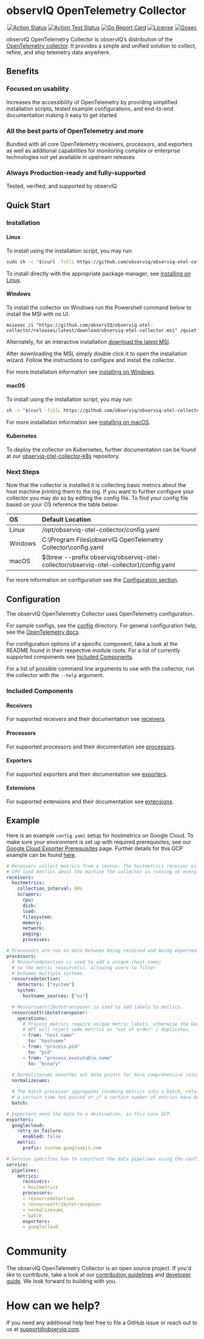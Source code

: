 # observIQ OpenTelemetry Collector

<center>

[![Action Status](https://github.com/observIQ/observiq-otel-collector/workflows/Build/badge.svg)](https://github.com/observIQ/observiq-otel-collector/actions)
[![Action Test Status](https://github.com/observIQ/observiq-otel-collector/workflows/Tests/badge.svg)](https://github.com/observIQ/observiq-otel-collector/actions)
[![Go Report Card](https://goreportcard.com/badge/github.com/observIQ/observiq-otel-collector)](https://goreportcard.com/report/github.com/observIQ/observiq-otel-collector)
[![License](https://img.shields.io/badge/License-Apache_2.0-blue.svg)](https://opensource.org/licenses/Apache-2.0)
[![Gosec](https://github.com/observIQ/observiq-otel-collector/actions/workflows/gosec.yml/badge.svg)](https://github.com/observIQ/observiq-otel-collector/actions/workflows/gosec.yml)

</center>

observIQ OpenTelemetry Collector is observIQ’s distribution of the [OpenTelemetry collector](https://github.com/open-telemetry/opentelemetry-collector). It provides a simple and unified solution to collect, refine, and ship telemetry data anywhere.

## Benefits

### Focused on usability
Increases the accessibility of OpenTelemetry by providing simplified installation scripts, tested example configurations, and end-to-end documentation making it easy to get started

### All the best parts of OpenTelemetry and more
Bundled with all core OpenTelemetry receivers, processors, and exporters as well as additional capabilities for monitoring complex or enterprise technologies not yet available in upstream releases
 
### Always Production-ready and fully-supported
Tested, verified, and supported by observIQ

## Quick Start

### Installation

#### Linux

To install using the installation script, you may run:
```sh
sudo sh -c "$(curl -fsSlL https://github.com/observiq/observiq-otel-collector/releases/latest/download/install_unix.sh)" install_unix.sh
```

To install directly with the appropriate package manager, see [installing on Linux](/docs/installation-linux.md).

#### Windows

To install the collector on Windows run the Powershell command below to install the MSI with no UI.
```pwsh
msiexec /i "https://github.com/observIQ/observiq-otel-collector/releases/latest/download/observiq-otel-collector.msi" /quiet
```

Alternately, for an interactive installation [download the latest MSI](https://github.com/observIQ/observiq-otel-collector/releases/latest).

After downloading the MSI, simply double click it to open the installation wizard. Follow the instructions to configure and install the collector.

For more installation information see [installing on Windows](/docs/installation-windows.md).

#### macOS

To install using the installation script, you may run:

```sh
sh -c "$(curl -fsSlL https://github.com/observiq/observiq-otel-collector/releases/latest/download/install_macos.sh)" install_macos.sh
```

For more installation information see [installing on macOS](/docs/installation-mac.md).

#### Kubernetes

To deploy the collector on Kubernetes, further documentation can be found at our [observiq-otel-collector-k8s](https://github.com/observIQ/observiq-otel-collector-k8s) repository.

### Next Steps

Now that the collector is installed it is collecting basic metrics about the host machine printing them to the log. If you want to further configure your collector you may do so by editing the config file. To find your config file based on your OS reference the table below:

| OS | Default Location |
| :--- | :---- |
| Linux | /opt/observiq-otel-collector/config.yaml |
| Windows | C:\Program Files\observIQ OpenTelemetry Collector\config.yaml |
| macOS | $(brew --prefix observiq/observiq-otel-collector/observiq-otel-collector)/config.yaml |

For more information on configuration see the [Configuration section](#configuration).

## Configuration

The observIQ OpenTelemetry Collector uses OpenTelemetry configuration.

For sample configs, see the [config](/config/) directory.
For general configuration help, see the [OpenTelemetry docs](https://opentelemetry.io/docs/collector/configuration/).

For configuration options of a specific component, take a look at the README found in their respective module roots. For a list of currently supported components see [Included Components](#included-components).

For a list of possible command line arguments to use with the collector, run the collector with the `--help` argument.

### Included Components

#### Receivers

For supported receivers and their documentation see [receivers](/docs/receivers.md).

#### Processors

For supported processors and their documentation see [processors](/docs/processors.md).

#### Exporters

For supported exporters and their documentation see [exporters](/docs/exporters.md).

#### Extensions

For supported extensions and their documentation see [extensions](/docs/extensions.md).

## Example

Here is an example `config.yaml` setup for hostmetrics on Google Cloud. To make sure your environment is set up with required prerequisites, see our [Google Cloud Exporter Prerequisites](/config/google_cloud_exporter/README.md) page. Further details for this GCP example can be found [here](/config/google_cloud_exporter/hostmetrics).

```yaml
# Receivers collect metrics from a source. The hostmetrics receiver will get
# CPU load metrics about the machine the collector is running on every minute.
receivers:
  hostmetrics:
    collection_interval: 60s
    scrapers:
      cpu:
      disk:
      load:
      filesystem:
      memory:
      network:
      paging:
      processes:

# Processors are run on data between being received and being exported.
processors:
  # Resourcedetection is used to add a unique (host.name)
  # to the metric resource(s), allowing users to filter
  # between multiple systems.
  resourcedetection:
    detectors: ["system"]
    system:
      hostname_sources: ["os"]

  # Resourceattributetransposer is used to add labels to metrics.
  resourceattributetransposer:
    operations:
      # Process metrics require unique metric labels, otherwise the Google
      # API will reject some metrics as "out of order" / duplicates.
      - from: "host.name"
        to: "hostname"
      - from: "process.pid"
        to: "pid"
      - from: "process.executable.name"
        to: "binary"
  
  # Normalizesums smoothes out data points for more comprehensive visualizations.
  normalizesums:

  # The batch processor aggregates incoming metrics into a batch, releasing them if
  # a certain time has passed or if a certain number of entries have been aggregated.
  batch:

# Exporters send the data to a destination, in this case GCP.
exporters: 
  googlecloud:
    retry_on_failure:
      enabled: false
    metric:
      prefix: custom.googleapis.com

# Service specifies how to construct the data pipelines using the configurations above.
service:
  pipelines:
    metrics:
      receivers:
      - hostmetrics
      processors:
      - resourcedetection
      - resourceattributetransposer
      - normalizesums
      - batch
      exporters:
      - googlecloud
```

# Community

The observIQ OpenTelemetry Collector is an open source project. If you'd like to contribute, take a look at our [contribution guidelines](/CONTRIBUTING.md) and [developer guide](/docs/development.md). We look forward to building with you.

# How can we help?

If you need any additional help feel free to file a GitHub issue or reach out to us at support@observiq.com.
